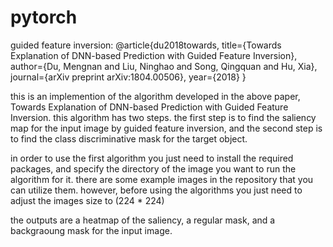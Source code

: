 # pytorch
guided feature inversion: @article{du2018towards,
                            title={Towards Explanation of DNN-based Prediction with Guided Feature Inversion},
                            author={Du, Mengnan and Liu, Ninghao and Song, Qingquan and Hu, Xia},
                            journal={arXiv preprint arXiv:1804.00506},
                            year={2018}
                          }

this is an implemention of the algorithm developed in the above paper, Towards Explanation of DNN-based Prediction with Guided Feature Inversion. 
this algorithm has two steps. the first step is to find the saliency map for the input image by guided feature inversion, and the second step 
is to find the class discriminative mask for the target object. 

in order to use the first algorithm you just need to install the required packages, and specify the directory of the image you want to run the algorithm for it.
there are some example images in the repository that you can utilize them. however, before using the algorithms you just need to adjust the images size to (224 * 224)

the outputs are a heatmap of the saliency, a regular mask, and a backgraoung mask for the input image. 
